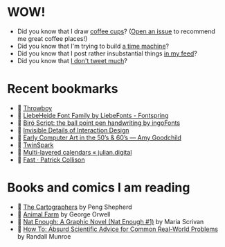 # WOW!

- Did you know that I draw [coffee cups](https://papercups.mamuso.net/)? ([Open an issue](https://github.com/mamuso/papercups/issues) to recommend me great coffee places!)
- Did you know that I'm trying to build [a time machine](https://github.com/mamuso/fluxcapacitor)?
- Did you know that I post rather insubstantial things [in my feed](https://feed.mamuso.net/)?
- Did you know that [I don't tweet much](https://twitter.com/mamuso)?

# Recent bookmarks

- 👀 [Throwboy](https://throwboy.com/)
- 👀 [LiebeHeide Font Family by LiebeFonts - Fontspring](https://www.fontspring.com/fonts/liebefonts/liebeheide)
- 👀 [Biró Script: the ball point pen handwriting by ingoFonts](https://www.ingofonts.de/ingofonts/en/iF_BiroScript/iF_BiroScript.html)
- 👀 [Invisible Details of Interaction Design](https://rauno.me/craft/interaction-design)
- 👀 [Early Computer Art in the 50’s & 60’s — Amy Goodchild](https://www.amygoodchild.com/blog/computer-art-50s-and-60s)
- 👀 [TwinSpark](https://twinspark.js.org/)
- 👀 [Multi-layered calendars « julian.digital](https://julian.digital/2023/07/06/multi-layered-calendars/)
- 👀 [Fast · Patrick Collison](https://patrickcollison.com/fast)


# Books and comics I am reading

- 📘 [The Cartographers](https://www.goodreads.com/book/show/56224531) by Peng Shepherd
- 📘 [Animal Farm](https://www.goodreads.com/book/show/8349198) by George Orwell
- 📘 [Nat Enough: A Graphic Novel (Nat Enough #1)](https://www.goodreads.com/book/show/45714795) by Maria Scrivan
- 📘 [How To: Absurd Scientific Advice for Common Real-World Problems](https://www.goodreads.com/book/show/43851501) by Randall Munroe

